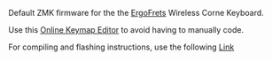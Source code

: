 Default ZMK firmware for the the [ErgoFrets](https://ergofrets.etsy.com) Wireless Corne Keyboard.


Use this [Online Keymap Editor](https://nickcoutsos.github.io/keymap-editor/) to avoid having to manually code.

For compiling and flashing instructions, use the following [Link](https://zmk.dev/docs/user-setup#installing-the-firmware)  

